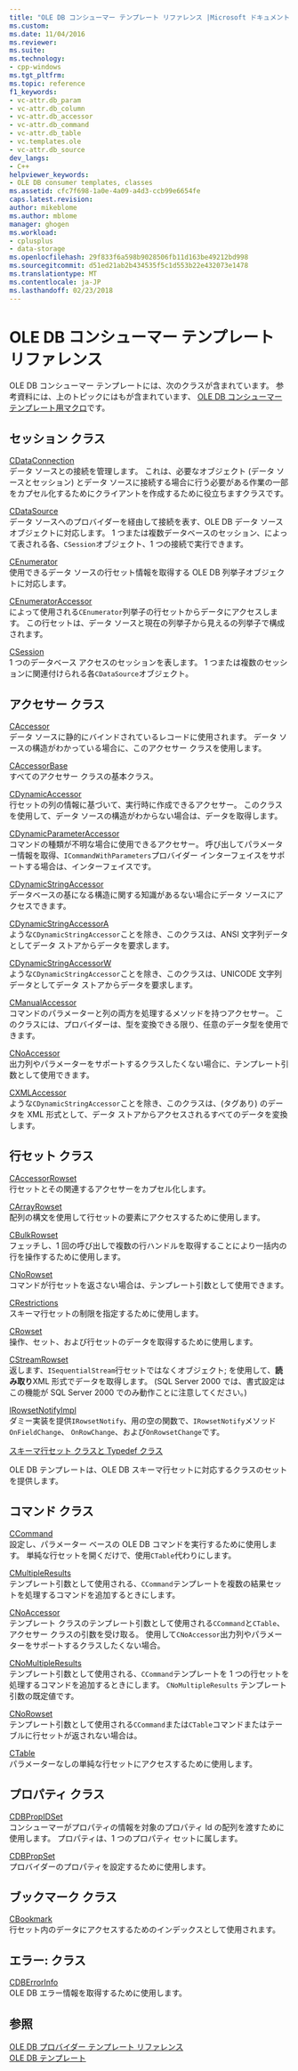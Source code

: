 ```yaml
---
title: "OLE DB コンシューマー テンプレート リファレンス |Microsoft ドキュメント"
ms.custom: 
ms.date: 11/04/2016
ms.reviewer: 
ms.suite: 
ms.technology:
- cpp-windows
ms.tgt_pltfrm: 
ms.topic: reference
f1_keywords:
- vc-attr.db_param
- vc-attr.db_column
- vc-attr.db_accessor
- vc-attr.db_command
- vc-attr.db_table
- vc.templates.ole
- vc-attr.db_source
dev_langs:
- C++
helpviewer_keywords:
- OLE DB consumer templates, classes
ms.assetid: cfc7f698-1a0e-4a09-a4d3-ccb99e6654fe
caps.latest.revision: 
author: mikeblome
ms.author: mblome
manager: ghogen
ms.workload:
- cplusplus
- data-storage
ms.openlocfilehash: 29f833f6a598b9028506fb11d163be49212bd998
ms.sourcegitcommit: d51ed21ab2b434535f5c1d553b22e432073e1478
ms.translationtype: MT
ms.contentlocale: ja-JP
ms.lasthandoff: 02/23/2018
---
```

# <a name="ole-db-consumer-templates-reference"></a>OLE DB コンシューマー テンプレート リファレンス
OLE DB コンシューマー テンプレートには、次のクラスが含まれています。 参考資料には、上のトピックにはもが含まれています、 [OLE DB コンシューマー テンプレート用マクロ](../../data/oledb/macros-and-global-functions-for-ole-db-consumer-templates.md)です。  
  
## <a name="session-classes"></a>セッション クラス  
 [CDataConnection](../../data/oledb/cdataconnection-class.md)  
 データ ソースとの接続を管理します。 これは、必要なオブジェクト (データ ソースとセッション) とデータ ソースに接続する場合に行う必要がある作業の一部をカプセル化するためにクライアントを作成するために役立ちますクラスです。  
  
 [CDataSource](../../data/oledb/cdatasource-class.md)  
 データ ソースへのプロバイダーを経由して接続を表す、OLE DB データ ソース オブジェクトに対応します。 1 つまたは複数データベースのセッション、によって表される各、`CSession`オブジェクト、1 つの接続で実行できます。  
  
 [CEnumerator](../../data/oledb/cenumerator-class.md)  
 使用できるデータ ソースの行セット情報を取得する OLE DB 列挙子オブジェクトに対応します。  
  
 [CEnumeratorAccessor](../../data/oledb/cenumeratoraccessor-class.md)  
 によって使用される`CEnumerator`列挙子の行セットからデータにアクセスします。 この行セットは、データ ソースと現在の列挙子から見えるの列挙子で構成されます。  
  
 [CSession](../../data/oledb/csession-class.md)  
 1 つのデータベース アクセスのセッションを表します。 1 つまたは複数のセッションに関連付けられる各`CDataSource`オブジェクト。  
  
## <a name="accessor-classes"></a>アクセサー クラス  
 [CAccessor](../../data/oledb/caccessor-class.md)  
 データ ソースに静的にバインドされているレコードに使用されます。 データ ソースの構造がわかっている場合に、このアクセサー クラスを使用します。  
  
 [CAccessorBase](../../data/oledb/caccessorbase-class.md)  
 すべてのアクセサー クラスの基本クラス。  
  
 [CDynamicAccessor](../../data/oledb/cdynamicaccessor-class.md)  
 行セットの列の情報に基づいて、実行時に作成できるアクセサー。 このクラスを使用して、データ ソースの構造がわからない場合は、データを取得します。  
  
 [CDynamicParameterAccessor](../../data/oledb/cdynamicparameteraccessor-class.md)  
 コマンドの種類が不明な場合に使用できるアクセサー。 呼び出してパラメーター情報を取得、`ICommandWithParameters`プロバイダー インターフェイスをサポートする場合は、インターフェイスです。  
  
 [CDynamicStringAccessor](../../data/oledb/cdynamicstringaccessor-class.md)  
 データベースの基になる構造に関する知識があるない場合にデータ ソースにアクセスできます。  
  
 [CDynamicStringAccessorA](../../data/oledb/cdynamicstringaccessora-class.md)  
 ような`CDynamicStringAccessor`ことを除き、このクラスは、ANSI 文字列データとしてデータ ストアからデータを要求します。  
  
 [CDynamicStringAccessorW](../../data/oledb/cdynamicstringaccessorw-class.md)  
 ような`CDynamicStringAccessor`ことを除き、このクラスは、UNICODE 文字列データとしてデータ ストアからデータを要求します。  
  
 [CManualAccessor](../../data/oledb/cmanualaccessor-class.md)  
 コマンドのパラメーターと列の両方を処理するメソッドを持つアクセサー。 このクラスには、プロバイダーは、型を変換できる限り、任意のデータ型を使用できます。  
  
 [CNoAccessor](../../data/oledb/cnoaccessor-class.md)  
 出力列やパラメーターをサポートするクラスしたくない場合に、テンプレート引数として使用できます。  
  
 [CXMLAccessor](../../data/oledb/cxmlaccessor-class.md)  
 ような`CDynamicStringAccessor`ことを除き、このクラスは、(タグあり) のデータを XML 形式として、データ ストアからアクセスされるすべてのデータを変換します。  
  
## <a name="rowset-classes"></a>行セット クラス  
 [CAccessorRowset](../../data/oledb/caccessorrowset-class.md)  
 行セットとその関連するアクセサーをカプセル化します。  
  
 [CArrayRowset](../../data/oledb/carrayrowset-class.md)  
 配列の構文を使用して行セットの要素にアクセスするために使用します。  
  
 [CBulkRowset](../../data/oledb/cbulkrowset-class.md)  
 フェッチし、1 回の呼び出しで複数の行ハンドルを取得することにより一括内の行を操作するために使用します。  
  
 [CNoRowset](../../data/oledb/cnorowset-class.md)  
 コマンドが行セットを返さない場合は、テンプレート引数として使用できます。  
  
 [CRestrictions](../../data/oledb/crestrictions-class.md)  
 スキーマ行セットの制限を指定するために使用します。  
  
 [CRowset](../../data/oledb/crowset-class.md)  
 操作、セット、および行セットのデータを取得するために使用します。  
  
 [CStreamRowset](../../data/oledb/cstreamrowset-class.md)  
 返します、`ISequentialStream`行セットではなくオブジェクト; を使用して、**読み取り**XML 形式でデータを取得します。 (SQL Server 2000 では、書式設定はこの機能が SQL Server 2000 でのみ動作ことに注意してください。)  
  
 [IRowsetNotifyImpl](../../data/oledb/irowsetnotifyimpl-class.md)  
 ダミー実装を提供`IRowsetNotify`、用の空の関数で、`IRowsetNotify`メソッド`OnFieldChange`、 `OnRowChange`、および`OnRowsetChange`です。  
  
 [スキーマ行セット クラスと Typedef クラス](../../data/oledb/schema-rowset-classes-and-typedef-classes.md)  
  
 OLE DB テンプレートは、OLE DB スキーマ行セットに対応するクラスのセットを提供します。  
  
## <a name="command-classes"></a>コマンド クラス  
 [CCommand](../../data/oledb/ccommand-class.md)  
 設定し、パラメーター ベースの OLE DB コマンドを実行するために使用します。 単純な行セットを開くだけで、使用`CTable`代わりにします。  
  
 [CMultipleResults](../../data/oledb/cmultipleresults-class.md)  
 テンプレート引数として使用される、`CCommand`テンプレートを複数の結果セットを処理するコマンドを追加するときにします。  
  
 [CNoAccessor](../../data/oledb/cnoaccessor-class.md)  
 テンプレート クラスのテンプレート引数として使用される`CCommand`と`CTable`、アクセサー クラスの引数を受け取る。 使用して`CNoAccessor`出力列やパラメーターをサポートするクラスしたくない場合。  
  
 [CNoMultipleResults](../../data/oledb/cnomultipleresults-class.md)  
 テンプレート引数として使用される、`CCommand`テンプレートを 1 つの行セットを処理するコマンドを追加するときにします。 `CNoMultipleResults` テンプレート引数の既定値です。  
  
 [CNoRowset](../../data/oledb/cnorowset-class.md)  
 テンプレート引数として使用される`CCommand`または`CTable`コマンドまたはテーブルに行セットが返されない場合は。  
  
 [CTable](../../data/oledb/ctable-class.md)  
 パラメーターなしの単純な行セットにアクセスするために使用します。  
  
## <a name="property-classes"></a>プロパティ クラス  
 [CDBPropIDSet](../../data/oledb/cdbpropidset-class.md)  
 コンシューマーがプロパティの情報を対象のプロパティ Id の配列を渡すために使用します。 プロパティは、1 つのプロパティ セットに属します。  
  
 [CDBPropSet](../../data/oledb/cdbpropset-class.md)  
 プロバイダーのプロパティを設定するために使用します。  
  
## <a name="bookmark-class"></a>ブックマーク クラス  
 [CBookmark](../../data/oledb/cbookmark-class.md)  
 行セット内のデータにアクセスするためのインデックスとして使用されます。  
  
## <a name="error-class"></a>エラー: クラス  
 [CDBErrorInfo](../../data/oledb/cdberrorinfo-class.md)  
 OLE DB エラー情報を取得するために使用します。  
  
## <a name="see-also"></a>参照  
 [OLE DB プロバイダー テンプレート リファレンス](../../data/oledb/ole-db-provider-templates-reference.md)   
 [OLE DB テンプレート](../../data/oledb/ole-db-templates.md)